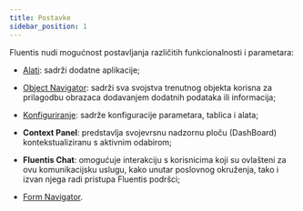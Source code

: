 ```yaml
---
title: Postavke
sidebar_position: 1
---
```


Fluentis nudi mogućnost postavljanja različitih funkcionalnosti i parametara:

- [Alati](/docs/applications/applications-intro): sadrži dodatne aplikacije;

- [Object Navigator](/docs/object-navigator/object-navigator-intro): sadrži sva svojstva trenutnog objekta korisna za prilagodbu obrazaca dodavanjem dodatnih podataka ili informacija;

- [Konfiguriranje](/docs/configurations/configuration): sadrže konfiguracije parametara, tablica i alata;  

- **Context Panel**: predstavlja svojevrsnu nadzornu ploču (DashBoard) kontekstualiziranu s aktivnim odabirom;

- **Fluentis Chat**: omogućuje interakciju s korisnicima koji su ovlašteni za ovu komunikacijsku uslugu, kako unutar poslovnog okruženja, tako i izvan njega radi pristupa Fluentis podršci;  

- [Form Navigator](/docs/form-navigator/form-navigator-intro).